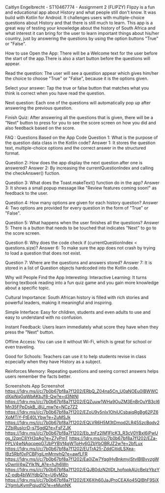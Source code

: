 Caitlyn Engelbrecht - ST10467774 - Assignment 2 (FLIPZY)
Flipzy is a fun and educational app about History and what people still don't know. It was build with Kotlin for Android. It challenges users with multiple-choice questions about History and that there is still much to learn. This app is a great way of testing your knowledge about the history of South Africa and what interest it can bring for the user to learn important things about his/her country, just by answering the questions by using the option buttons "True" or "False".

How to use
Open the App: There will be a Welcome text for the user before the start of the app.There is also a start button before the questions will appear.

Read the question: The user will see a question appear which gives him/her the choice to choose "True" or "False", because it is the options given.

Select your answer: Tap the true or false button that matches what you think is correct when you have read the question.

Next question: Each one of the questions will automatically pop up after answering the previous question.

Finish Quiz: After answering all the questions that is given, there will be a "Next" button to press for you to see the score screen on how you did and also feedback based on the score.

FAQ : Questions Based on the App Code
Question 1: What is the purpose of the question data class in the Kotlin code?
Answer 1: It stores the question text, multiple-choice options and the correct answer in the structured format.

Question 2: How does the app display the next question after one is answered?
Answer 2: By increasing the currentQuestionIndex and calling the checkAnswer() fuction.

Question 3: What does the Toast.makeText() function do in the app?
Answer 3: It shows a small popup message like "Review features coming soon!" as feedback to the user.

Question 4: How many options are given for each history question?
Answer 4: Two options are provided for every question in the form of "True" or "False".

Question 5: What happens when the user finishes all the questions?
Answer 5: There is a button that needs to be touched that indicates "Next" to go to the score screen.

Question 6: Why does the code check if (currentQuestionIndex < questions.size)?
Answer 6: To make sure the app does not crash by trying to load a question that does not exist.

Question 7: Where are the questions and answers stored?
Answer 7: It is stored in a list of Question objects hardcoded into the Kotlin code.

Why will People Find the App Interesting:
Interactive Learning: It turns boring textbook reading into a fun quiz game and you gain more knowledge about a specific topic.

Cultural Importance: South African history is filled with rich stories and powerful leaders, making it meaningful and inspiring.

Simple Interface: Easy for children, students and even adults to use and easy to understand with no confusion.

Instant Feedback: Users learn immediately what score they have when they press the "Next" button.

Offline Access: You can use it without Wi-Fi, which is great for school or even traveling.

Good for Schools: Teachers can use it to help students revise in class ecpecially when they have History as a subject.

Reinforces Memory: Repeating questions and seeing correct answers helps users remember the facts better.

Screenshots
App Screenshot
https://1drv.ms/i/c/7b0b67bf8a7f1202/ERbQ_Z04na5Cn_U0aNOEu0IBWWCdXjpNqGqWbAKbJf8-Qw?e=d3NtNl
https://1drv.ms/i/c/7b0b67bf8a7f1202/EQZuuw1WHa9OuZM3EnBrOuYB3cI6Mn35FPpDskB_j8U_mw?e=NCz7Z2
https://1drv.ms/i/c/7b0b67bf8a7f1202/EZoU9v5nIx1OhiUCsbajqRgBg62PZ6XpMTiY-FtE40LYbw?e=ZuMSJk
https://1drv.ms/i/c/7b0b67bf8a7f1202/EQLVR6H5M3tDmod2LR45SzcBqdv2ZZbiRuslcrD-s7SgdQ?e=FsFZJK
https://1drv.ms/i/c/7b0b67bf8a7f1202/Eb_tnFz2IM1FlcK3_R3cV0YBxI6iPwUgs_I2qnC8YH3qAg?e=Z7yPmT
https://1drv.ms/i/c/7b0b67bf8a7f1202/EZa-PPLV4wNAqcpepG7JbPYBVf4qWTpHy6GZbYbOBRJZ2w?e=2bfLux
https://1drv.ms/i/c/7b0b67bf8a7f1202/EUTrA25-ZddCitidLSXea-IBz5Rbf0xPCBPigiLmMrnvhQ?e=awfLFR
https://1drv.ms/i/c/7b0b67bf8a7f1202/Ea0iZw7YqglHvBnkmyjStvIBIBvvzgWyDwnV4wZYlk1N_A?e=hJh6Wn
https://1drv.ms/i/c/7b0b67bf8a7f1202/EQJB0dzN2tlDt_hofopkAUcBeIzYbzYxZ-pdb4blWjYdbQ?e=U6yM2o
https://1drv.ms/i/c/7b0b67bf8a7f1202/EX6XIh60JaJProCEAXo45QIBhF9SiX2YgmIuKymPqjud1Q?e=eMunNK
